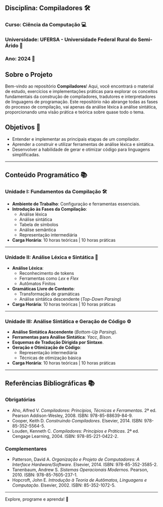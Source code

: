 ## Disciplina: Compiladores 🛠️  
### Curso: Ciência da Computação 💻  
### Universidade: UFERSA - Universidade Federal Rural do Semi-Árido 🌱  
### Ano: 2024 📅  

## Sobre o Projeto

Bem-vindo ao repositório **Compiladores**! Aqui, você encontrará o material de estudo, exercícios e implementações práticas para explorar os conceitos fundamentais da construção de compiladores, tradutores e interpretadores de linguagens de programação. Este repositório não abrange todas as fases do processo de compilação, vai apenas da análise léxica à análise sintática, proporcionando uma visão prática e teórica sobre quase todo o tema.  

## Objetivos 🎯  
- Entender e implementar as principais etapas de um compilador.  
- Aprender a construir e utilizar ferramentas de análise léxica e sintática.  
- Desenvolver a habilidade de gerar e otimizar código para linguagens simplificadas.  

---

## Conteúdo Programático 📚  

### Unidade I: Fundamentos da Compilação 🛠️  
- **Ambiente de Trabalho**: Configuração e ferramentas essenciais.  
- **Introdução às Fases da Compilação**:  
  - Análise léxica  
  - Análise sintática  
  - Tabela de símbolos  
  - Análise semântica  
  - Representação intermediária  
- **Carga Horária**: 10 horas teóricas | 10 horas práticas  

---

### Unidade II: Análise Léxica e Sintática 🧐  
- **Análise Léxica**:  
  - Reconhecimento de tokens  
  - Ferramentas como *Lex* e *Flex*  
  - Autômatos Finitos  
- **Gramáticas Livre de Contexto**:  
  - Transformação de gramáticas  
  - Análise sintática descendente (*Top-Down Parsing*)  
- **Carga Horária**: 10 horas teóricas | 10 horas práticas  

---

### Unidade III: Análise Sintática e Geração de Código ⚙️  
- **Análise Sintática Ascendente** (*Bottom-Up Parsing*).  
- **Ferramentas para Análise Sintática**: *Yacc*, *Bison*.  
- **Esquemas de Tradução Dirigida por Sintaxe**.  
- **Geração e Otimização de Código**:  
  - Representação intermediária  
  - Técnicas de otimização básica  
- **Carga Horária**: 10 horas teóricas | 10 horas práticas  

---

## Referências Bibliográficas 📚  

### Obrigatórias  
- Aho, Alfred V. *Compiladores: Princípios, Técnicas e Ferramentas*. 2ª ed. Pearson Addison-Wesley, 2008. ISBN: 978-85-88639-84-9.  
- Cooper, Keith D. *Construindo Compiladores*. Elsevier, 2014. ISBN: 978-85-352-5564-5.  
- Louden, Kenneth C. *Compiladores: Princípios e Práticas*. 2ª ed. Cengage Learning, 2004. ISBN: 978-85-221-0422-2.  

### Complementares  
- Patterson, David A. *Organização e Projeto de Computadores: A Interface Hardware/Software*. Elsevier, 2014. ISBN: 978-85-352-3585-2.  
- Tanenbaum, Andrew S. *Sistemas Operacionais Modernos*. Pearson, 2010. ISBN: 978-85-7605-237-1.  
- Hopcroft, John E. *Introdução à Teoria de Autômatos, Linguagens e Computação*. Elsevier, 2002. ISBN: 85-352-1072-5.  

---

Explore, programe e aprenda! 🚀

